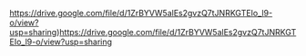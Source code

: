 https://drive.google.com/file/d/1ZrBYVW5alEs2gvzQ7tJNRKGTEIo_l9-o/view?usp=sharing)https://drive.google.com/file/d/1ZrBYVW5alEs2gvzQ7tJNRKGTEIo_l9-o/view?usp=sharing
